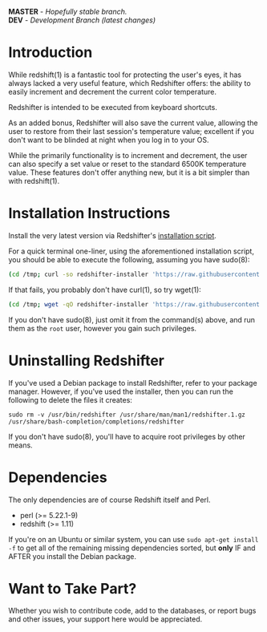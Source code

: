 **MASTER** - _Hopefully stable branch._\
**DEV** - _Development Branch (latest changes)_

# Introduction

While redshift(1) is a fantastic tool for protecting the user's eyes, it has always lacked a very useful feature, which Redshifter offers: the ability to easily increment and decrement the current color temperature.

Redshifter is intended to be executed from keyboard shortcuts.

As an added bonus, Redshifter will also save the current value, allowing the user to restore from their last session's temperature value; excellent if you don't want to be blinded at night when you log in to your OS.

While the primarily functionality is to increment and decrement, the user can also specify a set value or reset to the standard 6500K temperature value. These features don't offer anything new, but it is a bit simpler than with redshift(1).

# Installation Instructions

Install the very latest version via Redshifter's [installation script](https://github.com/terminalforlife/PerlProjects/blob/master/source/redshifter/redshifter-installer).

For a quick terminal one-liner, using the aforementioned installation script, you should be able to execute the following, assuming you have sudo(8):

```sh
(cd /tmp; curl -so redshifter-installer 'https://raw.githubusercontent.com/terminalforlife/PerlProjects/master/source/redshifter/redshifter-installer' && sudo \sh redshifter-installer; rm redshifter-installer)
```

If that fails, you probably don't have curl(1), so try wget(1):

```sh
(cd /tmp; wget -qO redshifter-installer 'https://raw.githubusercontent.com/terminalforlife/PerlProjects/master/source/redshifter/redshifter-installer' && sudo \sh redshifter-installer; rm redshifter-installer)
```

If you don't have sudo(8), just omit it from the command(s) above, and run them as the `root` user, however you gain such privileges.

# Uninstalling Redshifter

If you've used a Debian package to install Redshifter, refer to your package manager. However, if you've used the installer, then you can run the following to delete the files it creates:

```
sudo rm -v /usr/bin/redshifter /usr/share/man/man1/redshifter.1.gz /usr/share/bash-completion/completions/redshifter
```

If you don't have sudo(8), you'll have to acquire root privileges by other means.

# Dependencies

The only dependencies are of course Redshift itself and Perl.

  * perl (>= 5.22.1-9)
  * redshift (>= 1.11)

If you're on an Ubuntu or similar system, you can use `sudo apt-get install -f` to get all of the remaining missing dependencies sorted, but **only** IF and AFTER you install the Debian package.

# Want to Take Part?

Whether you wish to contribute code, add to the databases, or report bugs and other issues, your support here would be appreciated.
